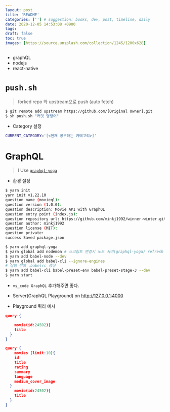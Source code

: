 ```yaml
---
layout: post
title: 'README'
categories: [''] # suggestion: books, dev, post, timeline, daily
date: 2020-12-05 14:53:08 +0900
tags:
draft: false
toc: true
images: [https://source.unsplash.com/collection/1245/1200x628]
---
```


- graphQL
- nodejs
- react-native

# `push.sh`

> forked repo 와 upstream으로 push (auto fetch)

```bash
$ git remote add upstream https://github.com/[Original Owner].git
$ sh push.sh "커밋 명령어"
```

- Category 설정

```bash
CURRENT_CATEGORY='[<현재 공부하는 카테고리>]'
```

# GraphQL

> I Use [`graphql-yoga`](https://github.com/prisma-labs/graphql-yoga)

- 환경 설정

```bash
$ yarn init
yarn init v1.22.10
question name (movieql):
question version (1.0.0):
question description: Movie API with GraphQL
question entry point (index.js):
question repository url: https://github.com/minkj1992/winner-winter.git
question author: minkj1992
question license (MIT):
question private:
success Saved package.json

$ yarn add graphql-yoga
$ yarn global add nodemon # 스크립트 변경시 노드 서버(graphql-yoga) refresh
$ yarn add babel-node --dev
$ yarn global add babel-cli --ignore-engines
# 실행 전에 .babelrc 생성
$ yarn add babel-cli babel-preset-env babel-preset-stage-3 --dev
$ yarn start
```

- `vs_code GraphQL` 추가해주면 좋다.
- Server(GraphQL Playground) on http://127.0.0.1:4000

- Playground 쿼리 예시

```json
query {

	movie(id:24502){
    title
  }
}

query {
	movies (limit:10){
    id
  	title
    rating
    summary
    language
    medium_cover_image
  }
	movie(id:24502){
    title
  }
}
```
